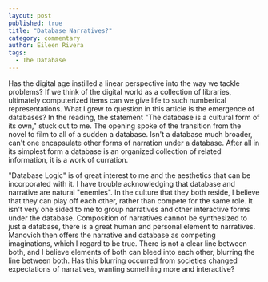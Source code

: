 ```yaml
---
layout: post
published: true
title: "Database Narratives?"
category: commentary
author: Eileen Rivera
tags: 
  - The Database
---
```


Has the digital age instilled a linear perspective into the way we tackle problems? If we think of the digital world as a collection of libraries, ultimately computerized items can we give life to such numberical representations. What I grew to question in this article is the emergence of databases? In the reading, the statement "The database is a cultural form of its own," stuck out to me. The opening spoke of the transition from the novel to film to all of a sudden a database. Isn't a database much broader, can't one encapsulate other forms of narration under a database. After all in its simplest form a database is an organized collection of related information, it is a work of curration. 

"Database Logic" is of great interest to me and the aesthetics that can be incorporated with it. I have trouble acknowledging that database and narrative are natural "enemies". In the culture that they both reside, I believe that they can play off each other, rather than compete for the same role. It isn't very one sided to me to group narratives and other interactive forms under the database. Composition of narratives cannot be synthesized to just a database, there is a great human and personal element to narratives. Manovich then offers the narrative and database as competing imaginations, which I regard to be true. There is not a clear line between both, and I believe elements of both can bleed into each other, blurring the line between both. Has this blurring occurred from societies changed expectations of narratives, wanting something more and interactive? 